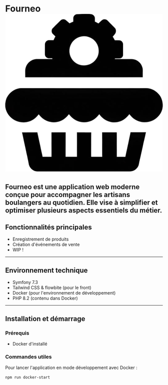 # Fourneo ![Logo Fourneo](logo.png)


Fourneo est une application web moderne conçue pour accompagner les artisans boulangers au quotidien. Elle vise à simplifier et optimiser plusieurs aspects essentiels du métier.
---

## Fonctionnalités principales

- Enregistrement de produits
- Création d'événements de vente
- WIP !

---

## Environnement technique

- Symfony 7.3
- Tailwind CSS & flowbite (pour le front)
- Docker (pour l'environnement de développement)
- PHP 8.2 (contenu dans Docker)

---

## Installation et démarrage

### Prérequis

- Docker d'installé

### Commandes utiles

Pour lancer l'application en mode développement avec Docker :

```bash
npm run docker-start
